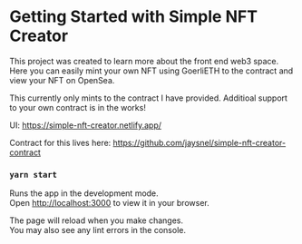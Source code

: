 # Getting Started with Simple NFT Creator

This project was created to learn more about the front end web3 space. Here you can easily mint your own NFT using GoerliETH to the contract and view your NFT on OpenSea.

This currently only mints to the contract I have provided. Additioal support to your own contract is in the works!

UI: https://simple-nft-creator.netlify.app/

Contract for this lives here: https://github.com/jaysnel/simple-nft-creator-contract

### `yarn start`

Runs the app in the development mode.\
Open [http://localhost:3000](http://localhost:3000) to view it in your browser.

The page will reload when you make changes.\
You may also see any lint errors in the console.
